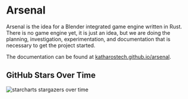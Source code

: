 # Arsenal

Arsenal is the idea for a Blender integrated game engine written in Rust. There is no game engine yet, it is just an idea, but we are doing the planning, investigation, experimentation, and documentation that is necessary to get the project started.

The documentation can be found at [katharostech.github.io/arsenal](https://katharostech.github.io/arsenal).

## GitHub Stars Over Time

![starcharts stargazers over time](https://starchart.cc/katharostech/arsenal.svg)
